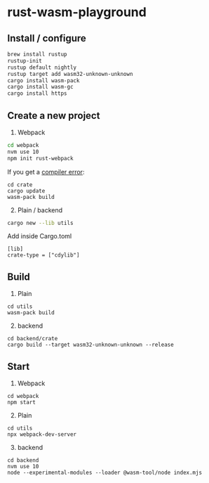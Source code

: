 # rust-wasm-playground

## Install / configure

```bash
brew install rustup
rustup-init
rustup default nightly
rustup target add wasm32-unknown-unknown
cargo install wasm-pack
cargo install wasm-gc
cargo install https
```

## Create a new project

1. Webpack

```bash
cd webpack
nvm use 10
npm init rust-webpack
```

If you get a [compiler error](https://github.com/rustwasm/rust-webpack-template/issues/44):

```
cd crate
cargo update
wasm-pack build
```

2. Plain / backend

```bash
cargo new --lib utils
```

Add inside Cargo.toml

```
[lib]
crate-type = ["cdylib"]
```

## Build

1. Plain 

```
cd utils
wasm-pack build
```

2. backend

```
cd backend/crate
cargo build --target wasm32-unknown-unknown --release
```

## Start 

1. Webpack

```
cd webpack
npm start
```

2. Plain

```
cd utils
npx webpack-dev-server
```

3. backend

```
cd backend
nvm use 10
node --experimental-modules --loader @wasm-tool/node index.mjs
```
